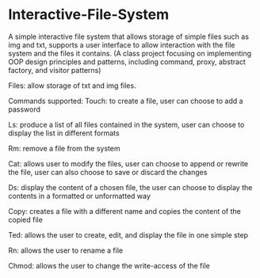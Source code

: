 # Interactive-File-System
A simple interactive file system that allows storage of simple files such as img and txt, supports a user interface to allow interaction with the file system and the files it contains. (A class project focusing on implementing OOP design principles and patterns, including command, proxy, abstract factory, and visitor patterns)

Files: allow storage of txt and img files.

Commands supported:
Touch: to create a file, user can choose to add a password

Ls: produce a list of all files contained in the system, user can choose to display the list in different formats

Rm: remove a file from the system

Cat: allows user to modify the files, user can choose to append or rewrite the file, user can also choose to save or discard the changes

Ds: display the content of a chosen file, the user can choose to display the contents in a formatted or unformatted way

Copy: creates a file with a different name and copies the content of the copied file

Ted: allows the user to create, edit, and display the file in one simple step

Rn: allows the user to rename a file

Chmod: allows the user to change the write-access of the file

